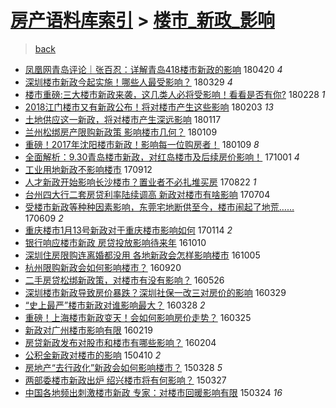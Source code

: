 [房产语料库索引](../../README.md)  > [楼市_新政_影响](楼市_新政_影响.md)
====
> [back](../README.md)

- [凤凰网青岛评论｜张百忍：详解青岛418楼市新政的影响](http://jkwz.applinzi.com/ittc/7094092381374907408.html#%E5%87%A4%E5%87%B0%E7%BD%91%E9%9D%92%E5%B2%9B%E8%AF%84%E8%AE%BA%EF%BD%9C%E5%BC%A0%E7%99%BE%E5%BF%8D%EF%BC%9A%E8%AF%A6%E8%A7%A3%E9%9D%92%E5%B2%9B418%E6%A5%BC%E5%B8%82%E6%96%B0%E6%94%BF%E7%9A%84%E5%BD%B1%E5%93%8D) 180420 *4* 
- [深圳楼市新政今起实施！哪些人最受影响？](http://jkwz.applinzi.com/ittc/7086005157819319302.html#%E6%B7%B1%E5%9C%B3%E6%A5%BC%E5%B8%82%E6%96%B0%E6%94%BF%E4%BB%8A%E8%B5%B7%E5%AE%9E%E6%96%BD%EF%BC%81%E5%93%AA%E4%BA%9B%E4%BA%BA%E6%9C%80%E5%8F%97%E5%BD%B1%E5%93%8D%EF%BC%9F) 180329 *4* 
- [楼市重磅:三大楼市新政来袭，这几类人必将受影响！看看是否有你?](http://jkwz.applinzi.com/ittc/7075095065485902858.html#%E6%A5%BC%E5%B8%82%E9%87%8D%E7%A3%85%3A%E4%B8%89%E5%A4%A7%E6%A5%BC%E5%B8%82%E6%96%B0%E6%94%BF%E6%9D%A5%E8%A2%AD%EF%BC%8C%E8%BF%99%E5%87%A0%E7%B1%BB%E4%BA%BA%E5%BF%85%E5%B0%86%E5%8F%97%E5%BD%B1%E5%93%8D%EF%BC%81%E7%9C%8B%E7%9C%8B%E6%98%AF%E5%90%A6%E6%9C%89%E4%BD%A0%3F) 180228 *1* 
- [2018江门楼市又有新政公布！将对楼市产生这些影响](http://jkwz.applinzi.com/ittc/7065891866627539978.html#2018%E6%B1%9F%E9%97%A8%E6%A5%BC%E5%B8%82%E5%8F%88%E6%9C%89%E6%96%B0%E6%94%BF%E5%85%AC%E5%B8%83%EF%BC%81%E5%B0%86%E5%AF%B9%E6%A5%BC%E5%B8%82%E4%BA%A7%E7%94%9F%E8%BF%99%E4%BA%9B%E5%BD%B1%E5%93%8D) 180203 *13* 
- [土地供应这一新政，将对楼市产生深远影响](http://jkwz.applinzi.com/ittc/7059563348884980747.html#%E5%9C%9F%E5%9C%B0%E4%BE%9B%E5%BA%94%E8%BF%99%E4%B8%80%E6%96%B0%E6%94%BF%EF%BC%8C%E5%B0%86%E5%AF%B9%E6%A5%BC%E5%B8%82%E4%BA%A7%E7%94%9F%E6%B7%B1%E8%BF%9C%E5%BD%B1%E5%93%8D) 180117  
- [兰州松绑房产限购新政策 影响楼市几何？](http://jkwz.applinzi.com/ittc/7056576281452217351.html#%E5%85%B0%E5%B7%9E%E6%9D%BE%E7%BB%91%E6%88%BF%E4%BA%A7%E9%99%90%E8%B4%AD%E6%96%B0%E6%94%BF%E7%AD%96+%E5%BD%B1%E5%93%8D%E6%A5%BC%E5%B8%82%E5%87%A0%E4%BD%95%EF%BC%9F) 180109  
- [重磅！2017年沈阳楼市新政！影响每一位购房者！](http://jkwz.applinzi.com/ittc/7056400584708457482.html#%E9%87%8D%E7%A3%85%EF%BC%812017%E5%B9%B4%E6%B2%88%E9%98%B3%E6%A5%BC%E5%B8%82%E6%96%B0%E6%94%BF%EF%BC%81%E5%BD%B1%E5%93%8D%E6%AF%8F%E4%B8%80%E4%BD%8D%E8%B4%AD%E6%88%BF%E8%80%85%EF%BC%81) 180109 *8* 
- [全面解析：9.30青岛楼市新政，对红岛楼市及后续房价影响！](http://jkwz.applinzi.com/ittc/7019436433763468304.html#%E5%85%A8%E9%9D%A2%E8%A7%A3%E6%9E%90%EF%BC%9A9.30%E9%9D%92%E5%B2%9B%E6%A5%BC%E5%B8%82%E6%96%B0%E6%94%BF%EF%BC%8C%E5%AF%B9%E7%BA%A2%E5%B2%9B%E6%A5%BC%E5%B8%82%E5%8F%8A%E5%90%8E%E7%BB%AD%E6%88%BF%E4%BB%B7%E5%BD%B1%E5%93%8D%EF%BC%81) 171001 *4* 
- [工业用地新政不影响楼市](http://jkwz.applinzi.com/ittc/7012427620023796497.html#%E5%B7%A5%E4%B8%9A%E7%94%A8%E5%9C%B0%E6%96%B0%E6%94%BF%E4%B8%8D%E5%BD%B1%E5%93%8D%E6%A5%BC%E5%B8%82) 170912  
- [人才新政开始影响长沙楼市？置业者不必扎堆买房](http://jkwz.applinzi.com/ittc/7004670560507003920.html#%E4%BA%BA%E6%89%8D%E6%96%B0%E6%94%BF%E5%BC%80%E5%A7%8B%E5%BD%B1%E5%93%8D%E9%95%BF%E6%B2%99%E6%A5%BC%E5%B8%82%EF%BC%9F%E7%BD%AE%E4%B8%9A%E8%80%85%E4%B8%8D%E5%BF%85%E6%89%8E%E5%A0%86%E4%B9%B0%E6%88%BF) 170822 *1* 
- [台州四大行二套房贷利率陆续调高 新政对楼市有啥影响](http://jkwz.applinzi.com/ittc/6986460065648083972.html#%E5%8F%B0%E5%B7%9E%E5%9B%9B%E5%A4%A7%E8%A1%8C%E4%BA%8C%E5%A5%97%E6%88%BF%E8%B4%B7%E5%88%A9%E7%8E%87%E9%99%86%E7%BB%AD%E8%B0%83%E9%AB%98+%E6%96%B0%E6%94%BF%E5%AF%B9%E6%A5%BC%E5%B8%82%E6%9C%89%E5%95%A5%E5%BD%B1%E5%93%8D) 170704  
- [受楼市新政等种种因素影响，东莞宅地断供至今，楼市闹起了地荒……](http://jkwz.applinzi.com/ittc/6976958788513825797.html#%E5%8F%97%E6%A5%BC%E5%B8%82%E6%96%B0%E6%94%BF%E7%AD%89%E7%A7%8D%E7%A7%8D%E5%9B%A0%E7%B4%A0%E5%BD%B1%E5%93%8D%EF%BC%8C%E4%B8%9C%E8%8E%9E%E5%AE%85%E5%9C%B0%E6%96%AD%E4%BE%9B%E8%87%B3%E4%BB%8A%EF%BC%8C%E6%A5%BC%E5%B8%82%E9%97%B9%E8%B5%B7%E4%BA%86%E5%9C%B0%E8%8D%92%E2%80%A6%E2%80%A6) 170609 *2* 
- [重庆楼市1月13号新政对于重庆楼市影响如何](http://jkwz.applinzi.com/ittc/6922790540054889476.html#%E9%87%8D%E5%BA%86%E6%A5%BC%E5%B8%821%E6%9C%8813%E5%8F%B7%E6%96%B0%E6%94%BF%E5%AF%B9%E4%BA%8E%E9%87%8D%E5%BA%86%E6%A5%BC%E5%B8%82%E5%BD%B1%E5%93%8D%E5%A6%82%E4%BD%95) 170114 *2* 
- [银行响应楼市新政 房贷投放影响待来年](http://jkwz.applinzi.com/ittc/6887230352833119236.html#%E9%93%B6%E8%A1%8C%E5%93%8D%E5%BA%94%E6%A5%BC%E5%B8%82%E6%96%B0%E6%94%BF+%E6%88%BF%E8%B4%B7%E6%8A%95%E6%94%BE%E5%BD%B1%E5%93%8D%E5%BE%85%E6%9D%A5%E5%B9%B4) 161010  
- [深圳住房限购连离婚都没用 各地新政会怎样影响楼市](http://jkwz.applinzi.com/ittc/6885509585342825476.html#%E6%B7%B1%E5%9C%B3%E4%BD%8F%E6%88%BF%E9%99%90%E8%B4%AD%E8%BF%9E%E7%A6%BB%E5%A9%9A%E9%83%BD%E6%B2%A1%E7%94%A8+%E5%90%84%E5%9C%B0%E6%96%B0%E6%94%BF%E4%BC%9A%E6%80%8E%E6%A0%B7%E5%BD%B1%E5%93%8D%E6%A5%BC%E5%B8%82) 161005  
- [杭州限购新政会如何影响楼市？](http://jkwz.applinzi.com/ittc/6879957710979728388.html#%E6%9D%AD%E5%B7%9E%E9%99%90%E8%B4%AD%E6%96%B0%E6%94%BF%E4%BC%9A%E5%A6%82%E4%BD%95%E5%BD%B1%E5%93%8D%E6%A5%BC%E5%B8%82%EF%BC%9F) 160920  
- [二手房贷松绑新政策，对楼市有没有影响？](http://jkwz.applinzi.com/ittc/6836491267990881284.html#%E4%BA%8C%E6%89%8B%E6%88%BF%E8%B4%B7%E6%9D%BE%E7%BB%91%E6%96%B0%E6%94%BF%E7%AD%96%EF%BC%8C%E5%AF%B9%E6%A5%BC%E5%B8%82%E6%9C%89%E6%B2%A1%E6%9C%89%E5%BD%B1%E5%93%8D%EF%BC%9F) 160526  
- [深圳楼市新政导致房价暴跌？深圳社保一改三对房价的影响](http://jkwz.applinzi.com/ittc/6815048860275573764.html#%E6%B7%B1%E5%9C%B3%E6%A5%BC%E5%B8%82%E6%96%B0%E6%94%BF%E5%AF%BC%E8%87%B4%E6%88%BF%E4%BB%B7%E6%9A%B4%E8%B7%8C%EF%BC%9F%E6%B7%B1%E5%9C%B3%E7%A4%BE%E4%BF%9D%E4%B8%80%E6%94%B9%E4%B8%89%E5%AF%B9%E6%88%BF%E4%BB%B7%E7%9A%84%E5%BD%B1%E5%93%8D) 160329  
- [“史上最严”楼市新政对谁影响最大？](http://jkwz.applinzi.com/ittc/6814558705412473861.html#%E2%80%9C%E5%8F%B2%E4%B8%8A%E6%9C%80%E4%B8%A5%E2%80%9D%E6%A5%BC%E5%B8%82%E6%96%B0%E6%94%BF%E5%AF%B9%E8%B0%81%E5%BD%B1%E5%93%8D%E6%9C%80%E5%A4%A7%EF%BC%9F) 160328 *2* 
- [重磅！上海楼市新政变天！会如何影响房价走势？](http://jkwz.applinzi.com/ittc/6813514872746673156.html#%E9%87%8D%E7%A3%85%EF%BC%81%E4%B8%8A%E6%B5%B7%E6%A5%BC%E5%B8%82%E6%96%B0%E6%94%BF%E5%8F%98%E5%A4%A9%EF%BC%81%E4%BC%9A%E5%A6%82%E4%BD%95%E5%BD%B1%E5%93%8D%E6%88%BF%E4%BB%B7%E8%B5%B0%E5%8A%BF%EF%BC%9F) 160325  
- [新政对广州楼市影响有限](http://jkwz.applinzi.com/ittc/6800417997512508421.html#%E6%96%B0%E6%94%BF%E5%AF%B9%E5%B9%BF%E5%B7%9E%E6%A5%BC%E5%B8%82%E5%BD%B1%E5%93%8D%E6%9C%89%E9%99%90) 160219  
- [房贷新政发布对股市和楼市有哪些影响？](http://jkwz.applinzi.com/ittc/6794775526749242372.html#%E6%88%BF%E8%B4%B7%E6%96%B0%E6%94%BF%E5%8F%91%E5%B8%83%E5%AF%B9%E8%82%A1%E5%B8%82%E5%92%8C%E6%A5%BC%E5%B8%82%E6%9C%89%E5%93%AA%E4%BA%9B%E5%BD%B1%E5%93%8D%EF%BC%9F) 160204  
- [公积金新政对楼市的影响](http://jkwz.applinzi.com/ittc/547650611404105682.html#%E5%85%AC%E7%A7%AF%E9%87%91%E6%96%B0%E6%94%BF%E5%AF%B9%E6%A5%BC%E5%B8%82%E7%9A%84%E5%BD%B1%E5%93%8D) 150410 *2* 
- [房地产“去行政化”新政会如何影响楼市？](http://jkwz.applinzi.com/ittc/547650611400332657.html#%E6%88%BF%E5%9C%B0%E4%BA%A7%E2%80%9C%E5%8E%BB%E8%A1%8C%E6%94%BF%E5%8C%96%E2%80%9D%E6%96%B0%E6%94%BF%E4%BC%9A%E5%A6%82%E4%BD%95%E5%BD%B1%E5%93%8D%E6%A5%BC%E5%B8%82%EF%BC%9F) 150328 *5* 
- [两部委楼市新政出炉 绍兴楼市将有何影响？](http://jkwz.applinzi.com/ittc/547650611401255879.html#%E4%B8%A4%E9%83%A8%E5%A7%94%E6%A5%BC%E5%B8%82%E6%96%B0%E6%94%BF%E5%87%BA%E7%82%89+%E7%BB%8D%E5%85%B4%E6%A5%BC%E5%B8%82%E5%B0%86%E6%9C%89%E4%BD%95%E5%BD%B1%E5%93%8D%EF%BC%9F) 150327  
- [中国各地频出刺激楼市新政 专家：对楼市回暖影响有限](http://jkwz.applinzi.com/ittc/547650611397742058.html#%E4%B8%AD%E5%9B%BD%E5%90%84%E5%9C%B0%E9%A2%91%E5%87%BA%E5%88%BA%E6%BF%80%E6%A5%BC%E5%B8%82%E6%96%B0%E6%94%BF+%E4%B8%93%E5%AE%B6%EF%BC%9A%E5%AF%B9%E6%A5%BC%E5%B8%82%E5%9B%9E%E6%9A%96%E5%BD%B1%E5%93%8D%E6%9C%89%E9%99%90) 150324 *16* 
